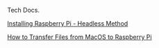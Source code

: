Tech Docs.

[Installing Raspberry Pi - Headless Method](Installing%20Raspberry%20Pi%20-%20Headless%20Method.md)

[How to Transfer Files from MacOS to Raspberry Pi](Transfer%20Files%20From%20MACOS%20to%20RasPi.md)
